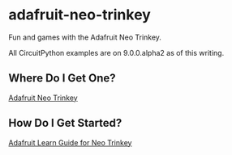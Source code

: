 adafruit-neo-trinkey
====================

Fun and games with the Adafruit Neo Trinkey.

All CircuitPython examples are on 9.0.0.alpha2 as of this writing.


Where Do I Get One?
-------------------

[Adafruit Neo Trinkey](https://www.adafruit.com/product/4870 "Adafruit product page")


How Do I Get Started?
---------------------

[Adafruit Learn Guide for Neo Trinkey](https://learn.adafruit.com/adafruit-neo-trinkey)
